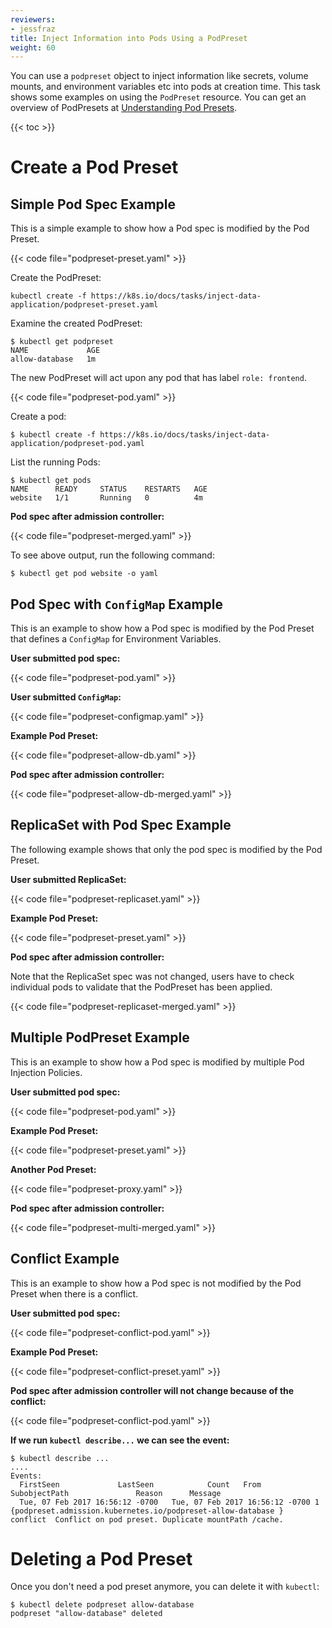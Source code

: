 ```yaml
---
reviewers:
- jessfraz
title: Inject Information into Pods Using a PodPreset
weight: 60
---
```


You can use a `podpreset` object to inject information like secrets, volume
mounts, and environment variables etc into pods at creation time.
This task shows some examples on using the `PodPreset` resource.
You can get an overview of PodPresets at
[Understanding Pod Presets](/docs/concepts/workloads/pods/podpreset/).

{{< toc >}}

# Create a Pod Preset

## Simple Pod Spec Example

This is a simple example to show how a Pod spec is modified by the Pod
Preset.

{{< code file="podpreset-preset.yaml" >}}

Create the PodPreset:

```shell
kubectl create -f https://k8s.io/docs/tasks/inject-data-application/podpreset-preset.yaml
```

Examine the created PodPreset:

```shell
$ kubectl get podpreset
NAME             AGE
allow-database   1m
```

The new PodPreset will act upon any pod that has label `role: frontend`.

{{< code file="podpreset-pod.yaml" >}}

Create a pod:

```shell
$ kubectl create -f https://k8s.io/docs/tasks/inject-data-application/podpreset-pod.yaml
```

List the running Pods:

```shell
$ kubectl get pods
NAME      READY     STATUS    RESTARTS   AGE
website   1/1       Running   0          4m
```

**Pod spec after admission controller:**

{{< code file="podpreset-merged.yaml" >}}

To see above output, run the following command:

```shell
$ kubectl get pod website -o yaml
```

## Pod Spec with `ConfigMap` Example

This is an example to show how a Pod spec is modified by the Pod Preset
that defines a `ConfigMap` for Environment Variables.

**User submitted pod spec:**

{{< code file="podpreset-pod.yaml" >}}

**User submitted `ConfigMap`:**

{{< code file="podpreset-configmap.yaml" >}}

**Example Pod Preset:**

{{< code file="podpreset-allow-db.yaml" >}}

**Pod spec after admission controller:**

{{< code file="podpreset-allow-db-merged.yaml" >}}

## ReplicaSet with Pod Spec Example

The following example shows that only the pod spec is modified by the Pod
Preset.

**User submitted ReplicaSet:**

{{< code file="podpreset-replicaset.yaml" >}}

**Example Pod Preset:**

{{< code file="podpreset-preset.yaml" >}}

**Pod spec after admission controller:**

Note that the ReplicaSet spec was not changed, users have to check individual pods
to validate that the PodPreset has been applied.

{{< code file="podpreset-replicaset-merged.yaml" >}}

## Multiple PodPreset Example

This is an example to show how a Pod spec is modified by multiple Pod
Injection Policies.

**User submitted pod spec:**

{{< code file="podpreset-pod.yaml" >}}

**Example Pod Preset:**

{{< code file="podpreset-preset.yaml" >}}

**Another Pod Preset:**

{{< code file="podpreset-proxy.yaml" >}}

**Pod spec after admission controller:**

{{< code file="podpreset-multi-merged.yaml" >}}

## Conflict Example

This is an example to show how a Pod spec is not modified by the Pod Preset
when there is a conflict.

**User submitted pod spec:**

{{< code file="podpreset-conflict-pod.yaml" >}}

**Example Pod Preset:**

{{< code file="podpreset-conflict-preset.yaml" >}}

**Pod spec after admission controller will not change because of the conflict:**

{{< code file="podpreset-conflict-pod.yaml" >}}

**If we run `kubectl describe...` we can see the event:**

```shell
$ kubectl describe ...
....
Events:
  FirstSeen             LastSeen            Count   From                    SubobjectPath               Reason      Message
  Tue, 07 Feb 2017 16:56:12 -0700   Tue, 07 Feb 2017 16:56:12 -0700 1   {podpreset.admission.kubernetes.io/podpreset-allow-database }    conflict  Conflict on pod preset. Duplicate mountPath /cache.
```

# Deleting a Pod Preset

Once you don't need a pod preset anymore, you can delete it with `kubectl`:

```shell
$ kubectl delete podpreset allow-database
podpreset "allow-database" deleted
```

